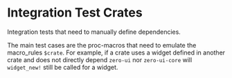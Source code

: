 # Integration Test Crates

Integration tests that need to manually define dependencies.

The main test cases are the proc-macros that need to emulate the macro_rules `$crate`.
For example, if a crate uses a widget defined in another crate and does not directly depend `zero-ui` nor `zero-ui-core` will
`widget_new!` still be called for a widget.